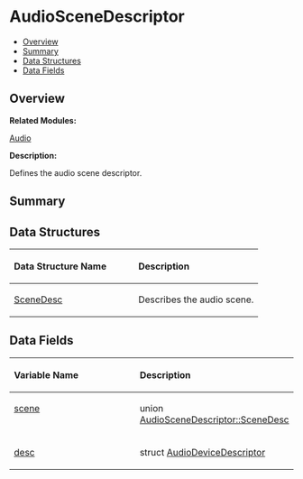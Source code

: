 # AudioSceneDescriptor<a name="ZH-CN_TOPIC_0000001055039508"></a>

-   [Overview](#section1100893356165630)
-   [Summary](#section1630143329165630)
-   [Data Structures](#nested-classes)
-   [Data Fields](#pub-attribs)

## **Overview**<a name="section1100893356165630"></a>

**Related Modules:**

[Audio](Audio.md)

**Description:**

Defines the audio scene descriptor. 

## **Summary**<a name="section1630143329165630"></a>

## Data Structures<a name="nested-classes"></a>

<a name="table261751508165630"></a>
<table><thead align="left"><tr id="row1554926822165630"><th class="cellrowborder" valign="top" width="50%" id="mcps1.1.3.1.1"><p id="p517216354165630"><a name="p517216354165630"></a><a name="p517216354165630"></a>Data Structure Name</p>
</th>
<th class="cellrowborder" valign="top" width="50%" id="mcps1.1.3.1.2"><p id="p635915454165630"><a name="p635915454165630"></a><a name="p635915454165630"></a>Description</p>
</th>
</tr>
</thead>
<tbody><tr id="row134775488165630"><td class="cellrowborder" valign="top" width="50%" headers="mcps1.1.3.1.1 "><p id="p2122931534165630"><a name="p2122931534165630"></a><a name="p2122931534165630"></a><a href="AudioSceneDescriptor-SceneDesc.md">SceneDesc</a></p>
</td>
<td class="cellrowborder" valign="top" width="50%" headers="mcps1.1.3.1.2 "><p id="p1340918481165630"><a name="p1340918481165630"></a><a name="p1340918481165630"></a>Describes the audio scene. </p>
</td>
</tr>
</tbody>
</table>

## Data Fields<a name="pub-attribs"></a>

<a name="table1875013956165630"></a>
<table><thead align="left"><tr id="row619908873165630"><th class="cellrowborder" valign="top" width="50%" id="mcps1.1.3.1.1"><p id="p481489357165630"><a name="p481489357165630"></a><a name="p481489357165630"></a>Variable Name</p>
</th>
<th class="cellrowborder" valign="top" width="50%" id="mcps1.1.3.1.2"><p id="p862004622165630"><a name="p862004622165630"></a><a name="p862004622165630"></a>Description</p>
</th>
</tr>
</thead>
<tbody><tr id="row986123468165630"><td class="cellrowborder" valign="top" width="50%" headers="mcps1.1.3.1.1 "><p id="p207570649165630"><a name="p207570649165630"></a><a name="p207570649165630"></a><a href="Audio.md#ga3246105a88851b68c71e16a511ea6b47">scene</a></p>
</td>
<td class="cellrowborder" valign="top" width="50%" headers="mcps1.1.3.1.2 "><p id="p632925069165630"><a name="p632925069165630"></a><a name="p632925069165630"></a>union <a href="AudioSceneDescriptor-SceneDesc.md">AudioSceneDescriptor::SceneDesc</a> </p>
</td>
</tr>
<tr id="row1226435354165630"><td class="cellrowborder" valign="top" width="50%" headers="mcps1.1.3.1.1 "><p id="p956981003165630"><a name="p956981003165630"></a><a name="p956981003165630"></a><a href="Audio.md#gab855beab3a08e8c9a7f814cce53e2001">desc</a></p>
</td>
<td class="cellrowborder" valign="top" width="50%" headers="mcps1.1.3.1.2 "><p id="p210677293165630"><a name="p210677293165630"></a><a name="p210677293165630"></a>struct <a href="AudioDeviceDescriptor.md">AudioDeviceDescriptor</a> </p>
</td>
</tr>
</tbody>
</table>

